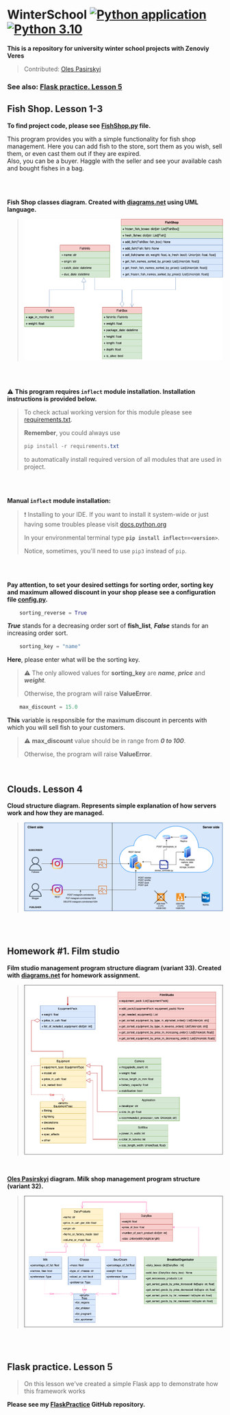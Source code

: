 # WinterSchool [![Python application](https://github.com/andylvua/WinterSchool/actions/workflows/test.yml/badge.svg)](https://github.com/andylvua/WinterSchool/actions/workflows/test.yml) [![Python 3.10](https://img.shields.io/badge/Python-3.10.2-yellow)](https://www.python.org/downloads/release/python-3102/)
**This is a repository for university winter school projects with Zenoviy Veres**
> Contributed: [Oles Pasirskyi](https://github.com/wertylu)


### See also: [Flask practice. Lesson 5](#flask-practice-lesson-5)

## Fish Shop. Lesson 1-3

**To find project code, please see [FishShop.py](FishShop.py) file.**

This program provides you with a simple functionality for fish shop management.
Here you can add fish to the store, sort them as you wish,
sell them, or even cast them out if they are expired.  
Also, you can be a buyer. Haggle with the seller and see your available cash and bought fishes in a bag.

<br /> 
<br /> 

 **Fish Shop classes diagram. Created with [diagrams.net](https://www.diagrams.net/) using UML language.**
>
>![](FishShop.drawio.png)

<br /> 
<br /> 

 :warning: **This program requires ```inflect``` module installation. Installation instructions is provided below.**
> 
> To check actual working version for this module please see [requirements.txt](requirements.txt).
> 
> **Remember**, you could always use 
> ``` CSS
> pip install -r requirements.txt
> ``` 
> to automatically install required version of all modules that are used in project.

<br /> 
<br /> 

 **Manual ```inflect``` module installation:**
> 
> :exclamation: Installing to your IDE. If you want to install it system-wide or just having some troubles please visit [docs.python.org](https://docs.python.org/3/installing/index.html)
>
> 
> In your environmental terminal type **```pip install inflect==<version>```**.
> 
> Notice, sometimes, you'll need to use ```pip3``` instead of ```pip```.


<br /> 
<br /> 

**Pay attention, to set your desired settings for sorting order, sorting key and maximum allowed discount in your shop please see a configuration file [config.py](config.py).**
``` python
    sorting_reverse = True 
```
_**True**_ stands for a decreasing order sort of **fish_list**, _**False**_ stands for an increasing order sort.
``` python
    sorting_key = "name" 
```
**Here**, please enter what will be the sorting key.

> :warning: The only allowed values for **sorting_key** are **_name_**, **_price_** and **_weight_**. 
> 
> Otherwise, the program will raise **ValueError**.
    
``` python   
    max_discount = 15.0
```
**This** variable is responsible for the maximum discount in percents with which you will sell fish to your customers. 

> :warning: **max_discount** value should be in range from **_0 to 100_**. 
> 
> Otherwise, the program will raise **ValueError**.
    
<br />


## Clouds. Lesson 4

**Cloud structure diagram. Represents simple explanation of how servers work and how they are managed.**
>
>![](Cloud.drawio.png)

<br /> 
<br /> 

## Homework #1. Film studio
**Film studio management program structure diagram (variant 33). Created with [diagrams.net](https://www.diagrams.net/) for homework assignment.**
>
>![](/Homework/HomeWork.drawio.png)
    
<br /> 

**[**Oles Pasirskyi**](https://github.com/wertylu) diagram. Milk shop management program structure (variant 32).**
>
>![](/Homework/HomeWork_Oles.drawio.png)

<br /> 
<br /> 
 
## Flask practice. Lesson 5
 >On this lesson we've created a simple Flask app to demonstrate how this framework works
 
**Please see my [FlaskPractice](https://github.com/andylvua/FlaskPractice) GitHub repository.**
